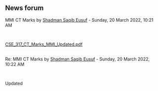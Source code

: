 <h2>News forum</h2><a href="https://moodle.cse.buet.ac.bd/user/view.php?id=1531&course=648"></a>
MMI CT Marks
by <a href="https://moodle.cse.buet.ac.bd/user/view.php?id=1531&course=648">Shadman Saqib Eusuf</a> - Sunday, 20 March 2022, 10:21 AM


 

<a href="file%5CCSE_317_CT_Marks_MMI_Updated.pdf"></a> <a href="file%5CCSE_317_CT_Marks_MMI_Updated.pdf">CSE_317_CT_Marks_MMI_Updated.pdf</a><br />
 





<a href="https://moodle.cse.buet.ac.bd/user/view.php?id=1531&course=648"></a>
Re: MMI CT Marks
by <a href="https://moodle.cse.buet.ac.bd/user/view.php?id=1531&course=648">Shadman Saqib Eusuf</a> - Sunday, 20 March 2022, 10:22 AM


 

Updated








